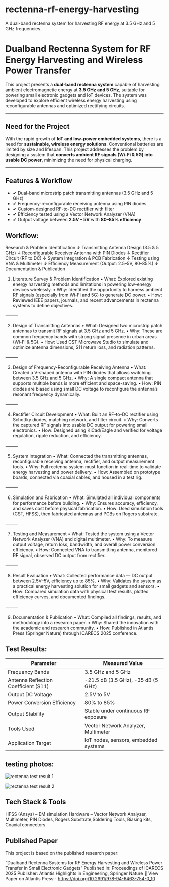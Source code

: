 # rectenna-rf-energy-harvesting
A dual-band rectenna system for harvesting RF energy at 3.5 GHz and 5 GHz frequencies.

# Dualband Rectenna System for RF Energy Harvesting and Wireless Power Transfer

This project presents a **dual-band rectenna system** capable of harvesting ambient electromagnetic energy at **3.5 GHz and 5 GHz**, suitable for powering small electronic gadgets and IoT devices. The system was developed to explore efficient wireless energy harvesting using reconfigurable antennas and optimized rectifying circuits.

---

##  Need for the Project

With the rapid growth of **IoT and low-power embedded systems**, there is a need for **sustainable, wireless energy solutions**. Conventional batteries are limited by size and lifespan. This project addresses the problem by designing a system that **converts ambient RF signals (Wi-Fi & 5G) into usable DC power**, minimizing the need for physical charging.

---

##  Features & Workflow

- ✔ Dual-band microstrip patch transmitting antennas (3.5 GHz and 5 GHz)
- ✔ Frequency-reconfigurable receiving antenna using PIN diodes
- ✔ Custom-designed RF-to-DC rectifier with filter
- ✔ Efficiency tested using a Vector Network Analyzer (VNA)
- ✔ Output voltage between **2.5V – 5V** with **80–85% efficiency**

## Workflow:

Research & Problem Identification
           ↓
Transmitting Antenna Design (3.5 & 5 GHz)
           ↓
Reconfigurable Receiver Antenna with PIN Diodes
           ↓
Rectifier Circuit (RF to DC)
           ↓
System Integration & PCB Fabrication
           ↓
Testing using VNA & Multimeter
           ↓
Efficiency Measurement (Output: 2.5–5V, 80–85%)
           ↓
Documentation & Publication

1. Literature Survey & Problem Identification
	•	What: Explored existing energy harvesting methods and limitations in powering low-energy devices wirelessly.
	•	Why: Identified the opportunity to harness ambient RF signals (especially from Wi-Fi and 5G) to generate DC power.
	•	How: Reviewed IEEE papers, journals, and recent advancements in rectenna systems to define objectives.

⸻

2. Design of Transmitting Antennas
	•	What: Designed two microstrip patch antennas to transmit RF signals at 3.5 GHz and 5 GHz.
	•	Why: These are common frequency bands with strong signal presence in urban areas (Wi-Fi & 5G).
	•	How: Used CST Microwave Studio to simulate and optimize antenna dimensions, S11 return loss, and radiation patterns.

⸻

3. Design of Frequency-Reconfigurable Receiving Antenna
	•	What: Created a V-shaped antenna with PIN diodes that allows switching between 3.5 GHz and 5 GHz.
	•	Why: A single compact antenna that supports multiple bands is more efficient and space-saving.
	•	How: PIN diodes are biased using small DC voltage to reconfigure the antenna’s resonant frequency dynamically.

⸻

4. Rectifier Circuit Development
	•	What: Built an RF-to-DC rectifier using Schottky diodes, matching network, and filter circuit.
	•	Why: Converts the captured RF signals into usable DC output for powering small electronics.
	•	How: Designed using KiCad/Eagle and verified for voltage regulation, ripple reduction, and efficiency.

⸻

5. System Integration
	•	What: Connected the transmitting antennas, reconfigurable receiving antenna, rectifier, and output measurement tools.
	•	Why: Full rectenna system must function in real-time to validate energy harvesting and power delivery.
	•	How: Assembled on prototype boards, connected via coaxial cables, and housed in a test rig.

⸻

6. Simulation and Fabrication
	•	What: Simulated all individual components for performance before building.
	•	Why: Ensures accuracy, efficiency, and saves cost before physical fabrication.
	•	How: Used simulation tools (CST, HFSS), then fabricated antennas and PCBs on Rogers substrate.

⸻

7. Testing and Measurement
	•	What: Tested the system using a Vector Network Analyzer (VNA) and digital multimeter.
	•	Why: To measure output voltage, return loss, bandwidth, and overall power conversion efficiency.
	•	How: Connected VNA to transmitting antenna, monitored RF signal, observed DC output from rectifier.

⸻

8. Result Evaluation
	•	What: Collected performance data — DC output between 2.5V–5V, efficiency up to 85%.
	•	Why: Validates the system as a practical energy harvesting solution for small gadgets and sensors.
	•	How: Compared simulation data with physical test results, plotted efficiency curves, and documented findings.

⸻

9. Documentation & Publication
	•	What: Compiled all findings, results, and methodology into a research paper.
	•	Why: Shared the innovation with the academic and research community.
	•	How: Published in Atlantis Press (Springer Nature) through ICARECS 2025 conference.

## Test Results:

|   Parameter                          |   Measured Value                          |
|--------------------------------------|-------------------------------------------|
| Frequency Bands                      | 3.5 GHz and 5 GHz                         |
| Antenna Reflection Coefficient (S11) | -21.5 dB (3.5 GHz), -35 dB (5 GHz)        |
| Output DC Voltage                    | 2.5V to 5V                                |
| Power Conversion Efficiency          | 80% to 85%                                |
| Output Stability                     | Stable under continuous RF exposure       |
| Tools Used                           | Vector Network Analyzer, Multimeter       |
| Application Target                   | IoT nodes, sensors, embedded systems      |

## testing photos:
![rectenna test result 1](https://github.com/user-attachments/assets/af3e4905-ef9e-43fb-9b43-e4606ac2219e)

![rectenna test result 2](https://github.com/user-attachments/assets/880c6c98-382e-46f5-a711-7785c75859e5)

## Tech Stack & Tools

   HFSS (Ansys) –  EM simulation
   Hardware – Vector Network Analyzer, Multimeter, PIN Diodes, Rogers Substrate,Soldering Tools, Biasing kits, Coaxial connectors


## Published Paper

This project is based on the published research paper:

“Dualband Rectenna Systems for RF Energy Harvesting and Wireless Power Transfer in Small Electronic Gadgets”
Published in: Proceedings of ICARECS 2025
Publisher: Atlantis Highlights in Engineering, Springer Nature
🔗 View Paper on Atlantis Press:- https://doi.org/10.2991/978-94-6463-754-0_10


